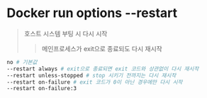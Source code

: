 # Docker run options --restart

> 호스트 시스템 부팅 시 다시 시작
>
> > 메인프로세스가 exit으로 종료되도 다시 재시작

```sh
no # 기본값
--restart always # exit으로 종료되면 exit 코드와 상관없이 다시 재시작
--restart unless-stopped # stop 시키기 전까지는 다시 재시작
--restart on-failure # exit 코드가 0이 아닌 경우에만 다시 시작
--restart on-failure:3
```
